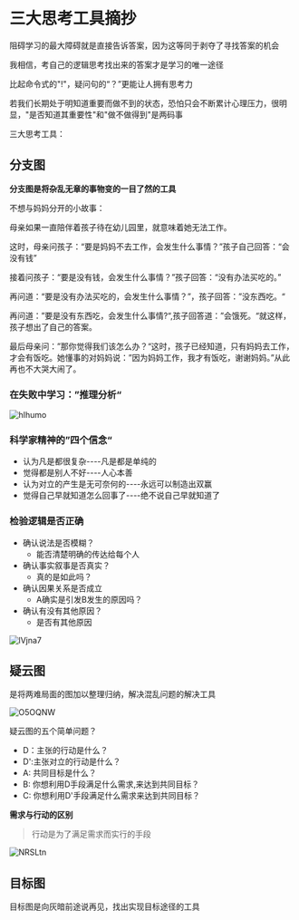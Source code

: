 # 三大思考工具摘抄

阻碍学习的最大障碍就是直接告诉答案，因为这等同于剥夺了寻找答案的机会

我相信，考自己的逻辑思考找出来的答案才是学习的唯一途径



比起命令式的"!"，疑问句的“？”更能让人拥有思考力



若我们长期处于明知道重要而做不到的状态，恐怕只会不断累计心理压力，很明显，"是否知道其重要性"和"做不做得到"是两码事



三大思考工具：



## 分支图

**分支图是将杂乱无章的事物变的一目了然的工具**

不想与妈妈分开的小故事：

母亲如果一直陪伴着孩子待在幼儿园里，就意味着她无法工作。

这时，母亲问孩子：“要是妈妈不去工作，会发生什么事情？”孩子自己回答：“会没有钱”

接着问孩子：“要是没有钱，会发生什么事情？”孩子回答：“没有办法买吃的。”

再问道：“要是没有办法买吃的，会发生什么事情？”，孩子回答：”没东西吃。“

再问道：”要是没有东西吃，会发生什么事情?“,孩子回答道：”会饿死。“就这样，孩子想出了自己的答案。

最后母亲问：”那你觉得我们该怎么办？“这时，孩子已经知道，只有妈妈去工作，才会有饭吃。她懂事的对妈妈说：”因为妈妈工作，我才有饭吃，谢谢妈妈。”从此再也不大哭大闹了。

### 在失败中学习：”推理分析“

![hIhumo](https://gitee.com/meiminjun/picture/raw/master/uPic/hIhumo.jpg)

### 科学家精神的”四个信念“

* 认为凡是都很复杂----凡是都是单纯的
* 觉得都是别人不好----人心本善
* 认为对立的产生是无可奈何的----永远可以制造出双赢
* 觉得自己早就知道怎么回事了----绝不说自己早就知道了

### 检验逻辑是否正确

* 确认说法是否模糊？
  * 能否清楚明确的传达给每个人
* 确认事实叙事是否真实？
  * 真的是如此吗？
* 确认因果关系是否成立
  * A确实是引发B发生的原因吗？
* 确认有没有其他原因？
  * 是否有其他原因

![lVjna7](https://gitee.com/meiminjun/picture/raw/master/uPic/lVjna7.jpg)

## 疑云图

是将两难局面的图加以整理归纳，解决混乱问题的解决工具

![O5OQNW](https://gitee.com/meiminjun/picture/raw/master/uPic/O5OQNW.jpg)

疑云图的五个简单问题？

* D：主张的行动是什么？
* D':主张对立的行动是什么？
* A: 共同目标是什么？
* B: 你想利用D手段满足什么需求,来达到共同目标？
* C: 你想利用D'手段满足什么需求来达到共同目标？

**需求与行动的区别**

> 行动是为了满足需求而实行的手段

![NRSLtn](https://gitee.com/meiminjun/picture/raw/master/uPic/NRSLtn.jpg)



## 目标图

目标图是向灰暗前途说再见，找出实现目标途径的工具